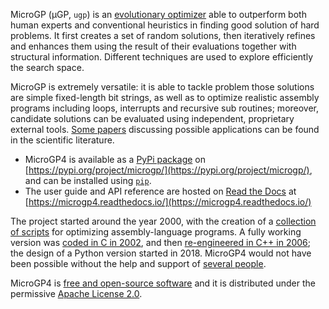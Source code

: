 MicroGP (µGP, `ugp`) is an [evolutionary optimizer](https://squillero.github.io/microgp4/evolution.html) able to outperform both human experts and conventional heuristics in finding good solution of hard problems. It first creates a set of random solutions, then iteratively refines and enhances them using the result of their evaluations together with structural information. Different techniques are used to explore efficiently the search space.

MicroGP is extremely versatile: it is able to tackle problem those solutions are simple fixed-length bit strings, as well as to optimize realistic assembly programs including loops, interrupts and recursive sub routines; moreover, candidate solutions can be evaluated using independent, proprietary external tools. [Some papers](https://scholar.google.com/scholar?q=%28+MicroGP+OR+%C2%B5GP+OR+ugp3+%29+AND+%28+Squillero+OR+Tonda+OR+Sanchez+OR+Schillaci+%29) discussing possible applications can be found in the scientific literature.

* MicroGP4 is available as a [PyPi package](https://en.wikipedia.org/wiki/Python_Package_Index) on [https://pypi.org/project/microgp/](https://pypi.org/project/microgp/), and can be installed using [`pip`](https://en.wikipedia.org/wiki/Pip_%28package_manager%29).
* The user guide and API reference are hosted on [Read the Docs](https://en.wikipedia.org/wiki/Read_the_Docs) at [https://microgp4.readthedocs.io/](https://microgp4.readthedocs.io/)

The project started around the year 2000, with the creation of a [collection of scripts](https://squillero.github.io/microgp4/history.html#microgp1) for optimizing assembly-language programs. A fully working version was [coded in C in 2002](https://squillero.github.io/microgp4/history.html#microgp2), and then [re-engineered in C++ in 2006](https://squillero.github.io/microgp4/history.html#microgp3); the design of a Python version started in 2018. MicroGP4 would not have been possible without the help and support of [several people](https://squillero.github.io/microgp4/contributors.html).

MicroGP4 is [free and open-source software](https://en.wikipedia.org/wiki/Free_and_open-source_software) and it is distributed under the permissive [Apache License 2.0](https://www.tldrlegal.com/l/apache2).

